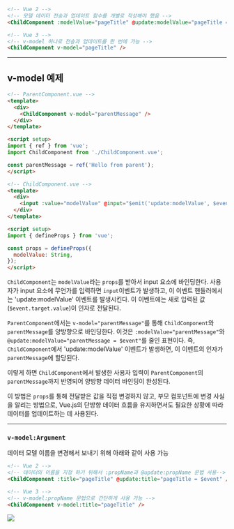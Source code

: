 ```html
<!-- Vue 2 -->
<!-- 모델 데이터 전송과 업데이트 함수를 개별로 작성해야 했음 -->
<ChildComponent :modelValue="pageTitle" @update:modelValue="pageTitle = $event" />

<!-- Vue 3 -->
<!-- v-model 하나로 전송과 업데이트를 한 번에 가능 -->
<ChildComponent v-model="pageTitle" />
```

---
## v-model 예제

```html
<!-- ParentComponent.vue -->
<template>
  <div>
    <ChildComponent v-model="parentMessage" />
  </div>
</template>

<script setup>
import { ref } from 'vue';
import ChildComponent from './ChildComponent.vue';

const parentMessage = ref('Hello from parent');
</script>
```

```html
<!-- ChildComponent.vue -->
<template>
  <div>
    <input :value="modelValue" @input="$emit('update:modelValue', $event.target.value)" />
  </div>
</template>

<script setup>
import { defineProps } from 'vue';

const props = defineProps({
  modelValue: String,
});
</script>
```

`ChildComponent`는 `modelValue`라는 `props`를 받아서 input 요소에 바인딩한다. 사용자가 input 요소에 무언가를 입력하면 `input`이벤트가 발생하고, 이 이벤트 핸들러에서는 'update:modelValue' 이벤트를 발생시킨다. 이 이벤트에는 새로 입력된 값(`$event.target.value`)이 인자로 전달된다.

`ParentComponent`에서는 `v-model="parentMessage"`를 통해 `ChildComponent`와 `parentMessage`를 양방향으로 바인딩한다. 이것은 `:modelValue="parentMessage"`와 `@update:modelValue="parentMessage = $event"`를 줄인 표현이다. 즉, `ChildComponent`에서 'update:modelValue' 이벤트가 발생하면, 이 이벤트의 인자가 `parentMessage`에 할당된다.

이렇게 하면 `ChildComponent`에서 발생한 사용자 입력이 `ParentComponent`의 `parentMessage`까지 반영되어 양방향 데이터 바인딩이 완성된다.

이 방법은 `props`를 통해 전달받은 값을 직접 변경하지 않고, 부모 컴포넌트에 변경 사실을 알리는 방법으로, Vue.js의 단방향 데이터 흐름을 유지하면서도 필요한 상황에 따라 데이터를 업데이트하는 데 사용된다.

---
### **`v-model:Argument`**

데이터 모델 이름을 변경해서 보내기 위해 아래와 같이 사용 가능

```html
<!-- Vue 2 -->
<!-- 데이터의 이름을 지정 하기 위해서 :propName과 @update:propName 문법 사용-->
<ChildComponent :title="pageTitle" @update:title="pageTitle = $event" />

<!-- Vue 3 -->
<!-- v-model:propName 문법으로 간단하게 사용 가능 -->
<ChildComponent v-model:title="pageTitle" />
```

![](https://i.imgur.com/cK7T6Zu.png)
